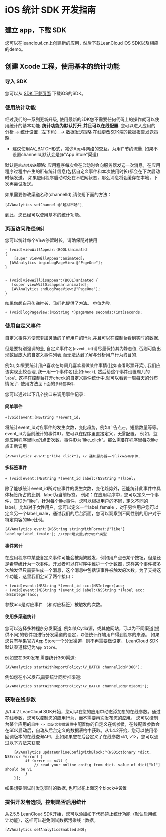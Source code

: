 # iOS 统计 SDK 开发指南

## 建立 app，下载 SDK

您可以在leancloud.cn上创建新的应用，然后下载LeanCloud iOS SDK以及相应的demo。


## 创建 Xcode 工程，使用基本的统计功能


### 导入 SDK

您可以从 [SDK 下载页面](sdk_down.html) 下载iOS的SDK。
<!--
您也可以使用Podfile通过cocoapods下载我们的SDK，如

```sh
pod 'AVOSCloud'
```
-->
### 使用统计功能

经过我们的一系列更新升级, 使用最新的SDK您不需要任何代码上的操作就可以使用统计的基本功能.
**统计功能为默认打开, 并且可以在线配置.** 您可以进入应用的 [分析 -> 统计设置（左下角） -> 数据发送策略](/stat.html?appid={{appid}}#/statconfig/trans_strategoy) 在线更改SDK端的数据报告发送策略.

* 建议使用AV_BATCH形式，减少App与网络的交互，为用户节约流量. 如果不设置channelId,默认会是@"App Store"渠道)


默认是`启动时发送`策略: 应用程序每次会在启动时会向服务器发送一次消息，在应用程序过程中产生的所有统计信息(包括自定义事件和本次使用时长)都会在下次启动时候发送。 如果应用程序启动时处在不联网状态，那么消息将会缓存在本地，下次再尝试发送。

如果需要修改渠道名称(channelId),请使用下面的方法：

```objc
[AVAnalytics setChannel:@"越狱市场"];
```


到此，您已经可以使用基本的统计功能。

###  页面访问路径统计

您可以统计每个View停留时长，请确保配对使用

```objc
- (void)viewWillAppear:(BOOL)animated
{
	[super viewWillAppear:animated];
  [AVAnalytics beginLogPageView:@"PageOne"];
}


- (void)viewWillDisappear:(BOOL)animated {
   [super viewWillDisappear:animated];
   [AVAnalytics endLogPageView:@"PageOne"];
}
```

如果您想自己传递时长，我们也提供了方法。 单位为秒.

```objc
+ (void)logPageView:(NSString *)pageName seconds:(int)seconds;
```


### 使用自定义事件
自定义事件方便您更加灵活的了解用户的行为,并且可以在控制台看到实时的数据.

但是要特别强调的是, 自定义事件名(`event_id`)请尽量保持其为静态值, 否则可能出现数目庞大的自定义事件列表,而无法达到了解与分析用户行为的目的.

例如, 如果要统计用户喜欢在每周几喜欢看做某件事情(比如查看彩票开奖), 我们应该实现比较合理, 统一用一个事件名(比如`check`), 然后给这个事件设置周几的`label`. 这样在控制台打开check的自定义事件统计中,就可以看到一周每天的分布情况了. 使用方法见下面的`多标签事件`.


您可以通过以下几个接口来调用事件记录：

#### 简单事件

```objc
+(void)event:(NSString *)event_id;
```

将统计event_id对应事件的发生次数，变化趋势，例如广告点击，短信数量等等。event_id为当前统计的事件ID，您可以在程序里直接定义，无需配置。
例如，监测应用程序里like的点击次数，事件ID为“like_click”。那么需要在程序里每次like点击后调用
```objc
[AVAnalytics event:@"like_click"]; // 通知服务器一个like点击事件。
```


#### 多标签事件

```objc
+ (void)event:(NSString *)event_id label:(NSString *)label;
```


除了能够统计event_id所对应事件的发生次数，变化趋势外，还能统计此事件中具体标签所占的比例，label为当前标签。
例如：在应用程序中，您可以定义一个事件，其ID为“like”，针对每个like事件，您可以根据用户的不同，定义不同的label，比如对于女性用户，您可以定义一个label_female ，对于男性用户您可以定义另一个label_male，通过我们的后台页面，您可以观察到不同性别的用户对于特定内容的like比例。

```objc
[AVAnalytics event:[NSString stringWithFormat:@"like"] label:@"label_female"]; //type是变量,表示用户类型
```


####  事件累计

在应用程序中某些自定义事件可能会被频繁触发，例如用户点击某个按钮，但是还是希望统计为一次事件。开发者可以在程序中维护一个计数器，这样某个事件被多次触发但只需要生成一个消息，这个消息中包括该事件被触发的次数。为了支持这个功能，这里我们定义了两个接口：

```objc
+ (void)event:(NSString *)event_id acc:(NSInteger)acc;
+ (void)event:(NSString *)event_id label:(NSString *)label acc:(NSInteger)acc;
```

参数acc是对应事件 （和对应标签）被触发的次数。


#### 使用多渠道统计

您可以选择多种程序分发渠道, 例如某Cydia源，或其他网站，可以为不同渠道(提供不同)的软件包进行分发渠道的设定，以便统计终端用户得到程序的来源。 如果您只有苹果官方App Store一个分发渠道，则不再需要做设定， LeanCloud SDK默认渠道标记为`App Store`。

例如您在360发布,需要统计360渠道:
```objc
[AVAnalytics startWithReportPolicy:AV_BATCH channelId:@"360"];
```

例如您在小米发布,需要统计同步推渠道:
```objc
[AVAnalytics startWithReportPolicy:AV_BATCH channelId:@"xiaomi"];
```

### 获取在线参数

从1.4.2 LeanCloud SDK开始，您可以在您的应用中动态添加您的在线参数。通过在线参数，您可以控制您的应用行为，而不需要再次发布您的应用。 您可以控制台某个应用的`组件 -> 自定义参数设置`中配置你的自定义在线参数，在线配置参数会在SDK启动后，自动从后台定义的数据表格中获取。从1.4.2开始，您可以使用带回调版本的在线查询API，比如如果您在后台定义了在线参数<k1, v1>，您可以通过以下方法来获取

```objc
    [AVAnalytics updateOnlineConfigWithBlock:^(NSDictionary *dict, NSError *error) {
         if (error == nil) {
             // read your online config from dict. value of dict["k1"] should be v1
         }
    }];
```

如果想要测试时发送实时的数据, 也可以在上面这个block中设置

### 提供开发者选项，控制是否启用统计

从2.5.5 LeanCloud SDK开始，您可以添加如下代码禁止统计功能（默认启用统计功能），这样可以避免测试数据污染线上数据。

```objc
[AVAnalytics setAnalyticsEnabled:NO];
```

